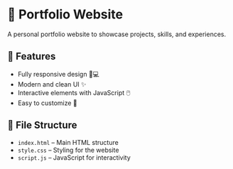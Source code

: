 # 🎨 Portfolio Website

A personal portfolio website to showcase projects, skills, and experiences.

## 🚀 Features
- Fully responsive design 📱💻
- Modern and clean UI ✨
- Interactive elements with JavaScript 🖱️
- Easy to customize 🎨

## 📂 File Structure
- `index.html` – Main HTML structure  
- `style.css` – Styling for the website  
- `script.js` – JavaScript for interactivity  

